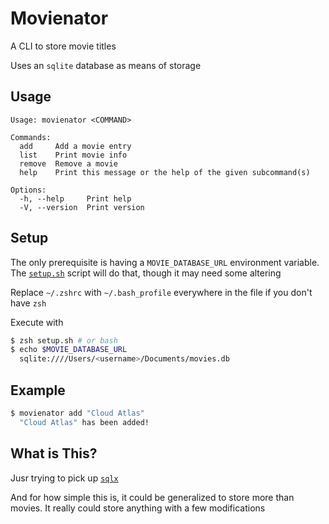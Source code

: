 # Movienator

A CLI to store movie titles

Uses an `sqlite` database as means of storage

## Usage
```
Usage: movienator <COMMAND>

Commands:
  add     Add a movie entry
  list    Print movie info
  remove  Remove a movie
  help    Print this message or the help of the given subcommand(s)

Options:
  -h, --help     Print help
  -V, --version  Print version
```

## Setup
The only prerequisite is having a `MOVIE_DATABASE_URL` environment variable. The [`setup.sh`](setup.sh) script will do that, though it may need some altering

Replace `~/.zshrc` with `~/.bash_profile` everywhere in the file if you don't have `zsh`

Execute with
```bash
$ zsh setup.sh # or bash
$ echo $MOVIE_DATABASE_URL
  sqlite:////Users/<username>/Documents/movies.db
```

## Example
```bash
$ movienator add "Cloud Atlas"
  "Cloud Atlas" has been added!
```

## What is This?
Jusr trying to pick up [`sqlx`](https://crates.io/crates/sqlx)

And for how simple this is, it could be generalized to store more than movies. It really could store anything with a few modifications
